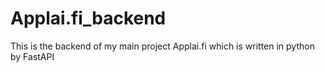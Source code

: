 # Applai.fi_backend
This is the backend of my main project Applai.fi which is written in python by FastAPI
